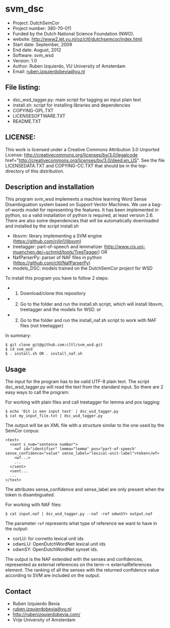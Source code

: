 svm_dsc
======

- Project: DutchSemCor
- Project number: 380-70-011
- Funded by the Dutch National Science Foundation (NWO).
- website: http://www2.let.vu.nl/oz/cltl/dutchsemcor/index.html
- Start date: September, 2009
- End date: August, 2012
- Software: svm_wsd
- Version: 1.0
- Author: Ruben Izquierdo, VU University of Amsterdam
- Email: ruben.izquierdobevia@vu.nl


File listing:
------------
- dsc_wsd_tagger.py: main script for tagging an input plain text
- install.sh: script for installing libraries and dependencies
- COPYING-GPL.TXT
- LICENSESOFTWARE.TXT
- README.TXT
  

LICENSE:
-------
This work is licensed under a Creative Commons Attribution 3.0 Unported License: http://creativecommons.org/licenses/by/3.0/legalcode
href="http://creativecommons.org/licenses/by/3.0/deed.en_US". See the file LICENSEDATA.TXT and COPYING-CC.TXT that should be in the
top-directory of this distribution.


Description and installation
----------------------------

This program svm_wsd implements a machine learning Word Sense Disambiguation system based on Support Vector
Machines. We use a bag-of-words model for representing the features. It has been implemented in python, so a valid installation of python is required, at least version 2.6. There are also
some dependencies that will be automatically downloaded and installed by the script install.sh
- libsvm: library implementing a SVM engine (https://github.com/cjlin1/libsvm)
- treetagger: part-of-speech and lemmatizer (http://www.cis.uni-muenchen.de/~schmid/tools/TreeTagger)
OR
- NafParserPy: parser of NAF files in python (https://github.com/cltl/NafParserPy)
- models_DSC: models trained on the DutchSemCor project for WSD

To install this program you have to follow 2 steps:
- 1) Download/clone this repository
- 2) Go to the folder and run the install.sh script, which will install libsvm, treetagger and the models for WSD.
or
- 2) Go to the folder and run the install_naf.sh script to work with NAF files (not treetagger)

In summary:

````shell
$ git clone git@github.com:cltl/svm_wsd.git
$ cd svm_wsd
$ . install.sh OR . install_naf.sh

````

Usage
-----

The input for the program has to be valid UTF-8 plain text. The script dsc_wsd_tagger.py will read the text from the standard
input. So there are 2 easy ways to call the program:

For working with plain files and call treetagger for lemma and pos tagging:

````shell
$ echo 'Dit is een input text' | dsc_wsd_tagger.py
$ cat my_input_file.txt | dsc_wsd_tagger.py
````

The output will be an XML file with a structure similar to the one used by the SemCor corpus:

````shell
<text>
  <sent s_num="sentence number">
    <wf id="identifier" lemma="lemma" pos="part-of-speech' sense_confidence="value" sense_label="lexical-unit-label">token</wf>
    <wf...>
    ...
  </sent>
  <sent...
  ...
</text>
````

The attributes sense_confidence and sense_label are only present when the token is disambiguated.

For working with NAF files:
````shell
$ cat input.naf | dsc_wsd_tagger.py --naf -ref odwnSY> output.naf
````
The parameter `ref` represents what type of reference we want to have in the output:

* corLU: for cornetto lexical unit ids
* odwnLU: OpenDutchWordNet lexical unit ids
* odwnSY: OpenDutchWordNet synset ids.

The output is the NAF extended with the senses and confidences, represented as external references on the term--> externalReferences element. 
The ranking of all the senses with the returned confidence value according to SVM are included on the output.

Contact
------

* Ruben Izquierdo Bevia
* ruben.izquierdobevia@vu.nl
* http://rubenizquierdobevia.com/
* Vrije University of Amsterdam

